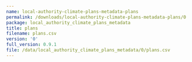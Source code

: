 ```yaml
---
name: local-authority-climate-plans-metadata-plans
permalink: /downloads/local-authority-climate-plans-metadata-plans/0
package: local_authority_climate_plans_metadata
title: plans
filename: plans.csv
version: '0'
full_version: 0.9.1
file: /data/local_authority_climate_plans_metadata/0/plans.csv
---
```

